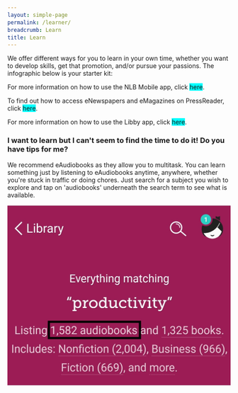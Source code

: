 ```yaml
---
layout: simple-page
permalink: /learner/
breadcrumb: Learn
title: Learn
---
```


<html>

<head>
<meta name="viewport" content="width=device-width, initial-scale=1">
<style>
.accordion {
  background-color: #eee;
  color: #444;
  cursor: pointer;
  padding: 18px;
  width: 100%;
  border: none;
  text-align: left;
  outline: none;
  font-size: 20px;
  transition: 0.4s;
}

.active, .accordion:hover {
  background-color: #ccc;
}

.accordion:after {
  content: '\002B';
  color: #777;
  font-weight: bold;
  float: right;
  margin-left: 5px;
}

.active:after {
  content: "\2212";
}

.panel {
  padding: 0 18px;
  background-color: white;
  max-height: 0;
  overflow: hidden;
  transition: max-height 0.2s ease-out;
}
</style>
</head>

<body>

<p>We offer different ways for you to learn in your own time, whether you want to develop skills, get that promotion, and/or pursue your passions. The infographic below is your starter kit:</p>
<p>For more information on how to use the NLB Mobile app, click <span style="background-color: #00ffff;">here</span>.</p>
<p>To find out how to access eNewspapers and eMagazines on PressReader, click <span style="background-color: #00ffff;">here</span>.</p>
<p>For more information on how to use the Libby app, click <span style="background-color: #00ffff;">here</span>.</p>
<h3>I want to learn but I can't seem to find the time to do it! Do you have tips for me?</h3>
       <p>We recommend eAudiobooks as they allow you to multitask. You can learn something just by listening to eAudiobooks anytime, anywhere, whether you're stuck in traffic or doing chores. Just search for a subject you wish to explore and tap on 'audiobooks' underneath the search term to see what is available.</p>
        <p><img src="/images/Libby_screenshot_audiobooksearch.jpg" alt="A screenshot showing how to filter search results by eAudiobooks.">        
        </p>

<script>
var acc = document.getElementsByClassName("accordion");
var i;
for (i = 0; i < acc.length; i++) {
  acc[i].addEventListener("click", function() {
    this.classList.toggle("active");
    var panel = this.nextElementSibling;
    if (panel.style.maxHeight){
      panel.style.maxHeight = null;
    } else {
      panel.style.maxHeight = panel.scrollHeight + "px";
    } 
  });
}
</script>